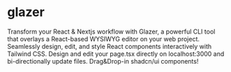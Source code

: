 # glazer
Transform your React &amp; Nextjs workflow with Glazer, a powerful CLI tool that overlays a React-based WYSIWYG editor on your web project. Seamlessly design, edit, and style React components interactively with Tailwind CSS. Design and edit your page.tsx directly on localhost:3000 and bi-directionally update files. Drag&amp;Drop-in shadcn/ui components!
